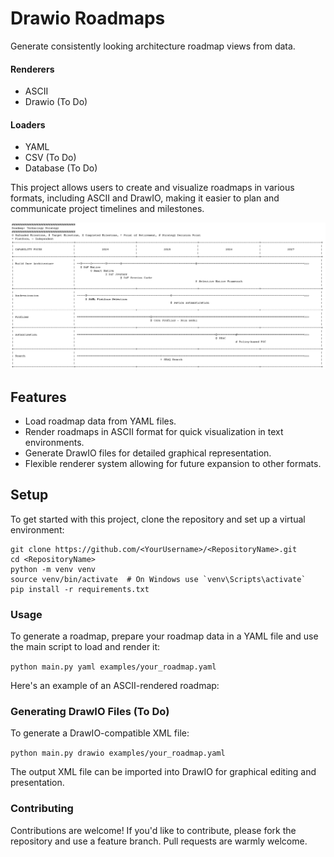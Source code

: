 # Drawio Roadmaps

Generate consistently looking architecture roadmap views from data.

#### Renderers

- ASCII
- Drawio (To Do)

#### Loaders

- YAML
- CSV (To Do)
- Database (To Do)

This project allows users to create and visualize roadmaps in various formats, including ASCII and DrawIO, making it easier to plan and communicate project timelines and milestones.

![ASCII Example](examples/drawio_roadmaps_ascii_output_example.png)

## Features

- Load roadmap data from YAML files.
- Render roadmaps in ASCII format for quick visualization in text environments.
- Generate DrawIO files for detailed graphical representation.
- Flexible renderer system allowing for future expansion to other formats.

## Setup

To get started with this project, clone the repository and set up a virtual environment:

```
git clone https://github.com/<YourUsername>/<RepositoryName>.git
cd <RepositoryName>
python -m venv venv
source venv/bin/activate  # On Windows use `venv\Scripts\activate`
pip install -r requirements.txt
```


### Usage

To generate a roadmap, prepare your roadmap data in a YAML file and use the main script to load and render it:

```python main.py yaml examples/your_roadmap.yaml```

Here's an example of an ASCII-rendered roadmap:

### Generating DrawIO Files (To Do)

To generate a DrawIO-compatible XML file:

```python main.py drawio examples/your_roadmap.yaml```

The output XML file can be imported into DrawIO for graphical editing and presentation.

### Contributing

Contributions are welcome! If you'd like to contribute, please fork the repository and use a feature branch. Pull requests are warmly welcome.

